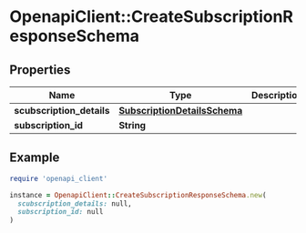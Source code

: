 # OpenapiClient::CreateSubscriptionResponseSchema

## Properties

| Name | Type | Description | Notes |
| ---- | ---- | ----------- | ----- |
| **scubscription_details** | [**SubscriptionDetailsSchema**](SubscriptionDetailsSchema.md) |  | [optional] |
| **subscription_id** | **String** |  | [optional] |

## Example

```ruby
require 'openapi_client'

instance = OpenapiClient::CreateSubscriptionResponseSchema.new(
  scubscription_details: null,
  subscription_id: null
)
```

